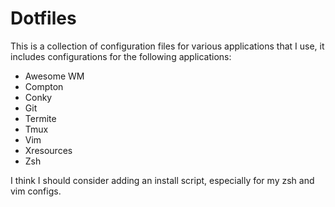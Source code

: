# Dotfiles

This is a collection of configuration files for various applications that I use, it
includes configurations for the following applications:

- Awesome WM 
- Compton 
- Conky
- Git 
- Termite 
- Tmux 
- Vim 
- Xresources 
- Zsh

I think I should consider adding an install script, especially for my zsh and vim configs.

